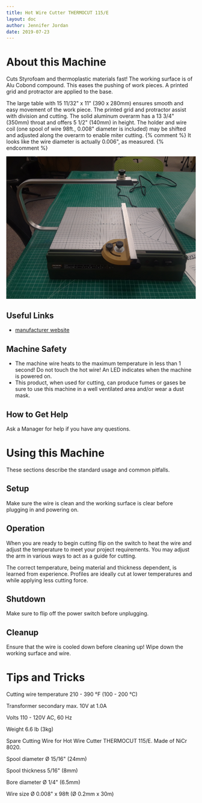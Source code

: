 ```yaml
---
title: Hot Wire Cutter THERMOCUT 115/E
layout: doc
author: Jennifer Jordan
date: 2019-07-23
---
```


# About this Machine
Cuts Styrofoam and thermoplastic materials fast! The working surface is of Alu Cobond compound. This eases the pushing of work pieces. A printed grid and protractor are applied to the base.

The large table with 15 11/32" x 11" (390 x 280mm) ensures smooth and easy movement of the work piece. The printed grid and protractor assist with division and cutting. The solid aluminum overarm has a 13 3/4" (350mm) throat and offers 5 1/2" (140mm) in height. The holder and wire coil (one spool of wire 98ft., 0.008" diameter is included) may be shifted and adjusted along the overarm to enable miter cutting.
 {% comment %} 
 It looks like the wire diameter is actually 0.006", as measured.
 {% endcomment %} 

<img src="/images/Thermocut.jpg" width="700">

## Useful Links
- [manufacturer website](https://www.proxxon.com/us/)

## Machine Safety
- The machine wire heats to the maximum temperature in less than 1 second! Do not touch the hot wire! An LED indicates when the machine is powered on.
- This product, when used for cutting, can produce fumes or gases be sure to use this machine in a well ventilated area and/or wear a dust mask.

## How to Get Help
Ask a Manager for help if you have any questions.

# Using this Machine
These sections describe the standard usage and common pitfalls.

## Setup
Make sure the wire is clean and the working surface is clear before plugging in and powering on.

## Operation
When you are ready to begin cutting flip on the switch to heat the wire and adjust the temperature to meet your project requirements. You may adjust the arm in various ways to act as a guide for cutting.

The correct temperature, being material and thickness dependent, is learned from experience. Profiles are ideally cut at lower temperatures and while applying less cutting force. 

## Shutdown
Make sure to flip off the power switch before unplugging.

## Cleanup
Ensure that the wire is cooled down before cleaning up! Wipe down the working surface and wire.

# Tips and Tricks
Cutting wire temperature	210 - 390 °F (100 - 200 °C)

Transformer secondary max.	10V at 1.0A

Volts	110 - 120V AC, 60 Hz

Weight	6.6 lb (3kg)

Spare Cutting Wire for Hot Wire Cutter THERMOCUT 115/E. Made of NiCr 8020.

Spool diameter	Ø 15/16" (24mm)

Spool thickness	5/16" (8mm)

Bore diameter	Ø 1/4" (6.5mm)

Wire size	Ø 0.008" x 98ft (Ø 0.2mm x 30m)
